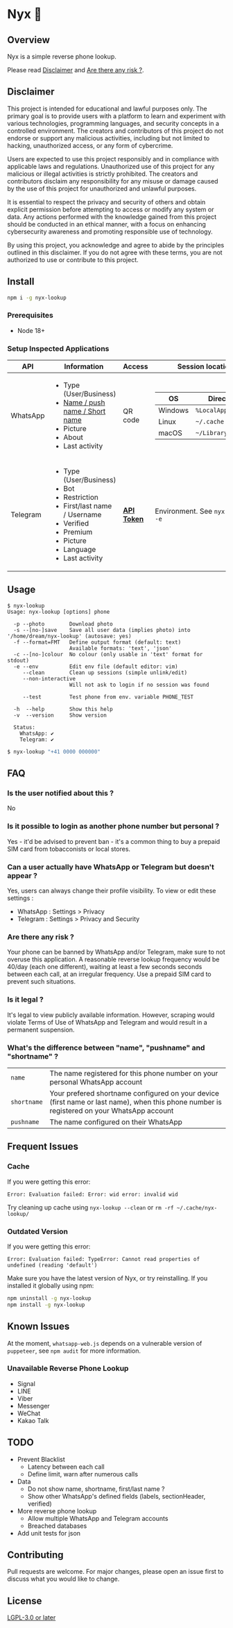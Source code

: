 # Nyx 🌙

## Overview

Nyx is a simple reverse phone lookup.

Please read [Disclaimer](#disclaimer) and [Are there any risk ?](#are-there-any-risk-).

## Disclaimer

This project is intended for educational and lawful purposes only. The primary goal is to provide users with a platform to learn and experiment with various technologies, programming languages, and security concepts in a controlled environment. The creators and contributors of this project do not endorse or support any malicious activities, including but not limited to hacking, unauthorized access, or any form of cybercrime.

Users are expected to use this project responsibly and in compliance with applicable laws and regulations. Unauthorized use of this project for any malicious or illegal activities is strictly prohibited. The creators and contributors disclaim any responsibility for any misuse or damage caused by the use of this project for unauthorized and unlawful purposes.

It is essential to respect the privacy and security of others and obtain explicit permission before attempting to access or modify any system or data. Any actions performed with the knowledge gained from this project should be conducted in an ethical manner, with a focus on enhancing cybersecurity awareness and promoting responsible use of technology.

By using this project, you acknowledge and agree to abide by the principles outlined in this disclaimer. If you do not agree with these terms, you are not authorized to use or contribute to this project.

## Install

```sh
npm i -g nyx-lookup
```

### Prerequisites

* Node 18+

### Setup Inspected Applications

| API | Information | Access | Session location |
|-|-|-|-|
| WhatsApp | <ul><li>Type (User/Business)</li><li>[Name / push name / Short name](#whats-the-difference-between-name-pushname-and-shortname-) </li><li>Picture</li><li>About</li><li>Last activity</li></ul> | QR code | <table><thead><tr><th>OS</th><th>Directory</th></tr></thead><tbody><tr><td>Windows</td><td>`%LocalAppData%`</td></tr><tr><td>Linux</td><td>`~/.cache`</td></tr><tr><td>macOS</td><td>`~/Library/Caches`</td></tr></tbody></table> |
| Telegram | <ul><li>Type (User/Business)</li><li>Bot</li><li>Restriction</li><li>First/last name / Username</li><li>Verified</li><li>Premium</li><li>Picture</li><li>Language</li><li>Last activity</li></ul> | [**API Token**](https://my.telegram.org/apps) | Environment. See `nyx-lookup -e` |

## Usage

```
$ nyx-lookup
Usage: nyx-lookup [options] phone

  -p --photo        Download photo
  -s --[no-]save    Save all user data (implies photo) into '/home/dream/nyx-lookup' (autosave: yes)
  -f --format=FMT   Define output format (default: text)
                    Available formats: 'text', 'json'
  -c --[no-]colour  No colour (only usable in 'text' format for stdout)
  -e --env          Edit env file (default editor: vim)
     --clean        Clean up sessions (simple unlink/edit)
     --non-interactive
                    Will not ask to login if no session was found

     --test         Test phone from env. variable PHONE_TEST
  
  -h  --help        Show this help
  -v  --version     Show version
  
  Status:
    WhatsApp: ✔
    Telegram: ✔
```
```sh
$ nyx-lookup "+41 0000 000000"
```

## FAQ

### Is the user notified about this ?
No

### Is it possible to login as another phone number but personal ?
Yes - it'd be advised to prevent ban - it's a common thing to buy a prepaid SIM card from tobacconists or local stores.

### Can a user actually have WhatsApp or Telegram but doesn't appear ?
Yes, users can always change their profile visibility. To view or edit these settings :
* WhatsApp : Settings > Privacy
* Telegram : Settings > Privacy and Security

### Are there any risk ?
Your phone can be banned by WhatsApp and/or Telegram, make sure to not overuse this application.
A reasonable reverse lookup frequency would be 40/day (each one different), waiting at least a few seconds seconds between each call, at an irregular frequency.
Use a prepaid SIM card to prevent such situations.

### Is it legal ?
It's legal to view publicly available information. However, scraping would violate Terms of Use of WhatsApp and Telegram and would result in a permanent suspension.

### What's the difference between "name", "pushname" and "shortname" ?
|||
|-|-|
| `name` | The name registered for this phone number on your personal WhatsApp account |
| `shortname` | Your prefered shortname configured on your device (first name or last name), when this phone number is registered on your WhatsApp account |
| `pushname` | The name configured on their WhatsApp |

## Frequent Issues

### Cache
If you were getting this error:
```
Error: Evaluation failed: Error: wid error: invalid wid
```
Try cleaning up cache using `nyx-lookup --clean` or `rm -rf ~/.cache/nyx-lookup/`

### Outdated Version
If you were getting this error:
```
Error: Evaluation failed: TypeError: Cannot read properties of undefined (reading 'default')
```
Make sure you have the latest version of Nyx, or try reinstalling. If you installed it globally using npm:
```sh
npm uninstall -g nyx-lookup
npm install -g nyx-lookup
```

## Known Issues
At the moment, `whatsapp-web.js` depends on a vulnerable version of `puppeteer`, see `npm audit` for more information.

### Unavailable Reverse Phone Lookup

* Signal
* LINE
* Viber
* Messenger
* WeChat
* Kakao Talk

## TODO

- Prevent Blacklist
	- Latency between each call
	- Define limit, warn after numerous calls
- Data
	- Do not show name, shortname, first/last name ?
	- Show other WhatsApp's defined fields (labels, sectionHeader, verified)
- More reverse phone lookup
	- Allow multiple WhatsApp and Telegram accounts
	- Breached databases
- Add unit tests for json

## Contributing

Pull requests are welcome. For major changes, please open an issue first
to discuss what you would like to change.

## License

[LGPL-3.0 or later](LICENSE)
